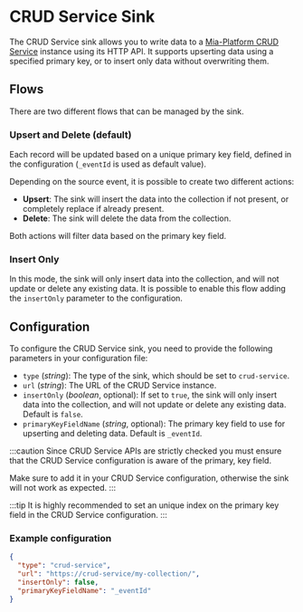 # CRUD Service Sink

The CRUD Service sink allows you to write data to a [Mia-Platform CRUD Service](https://docs.mia-platform.eu/docs/runtime_suite/crud-service/overview_and_usage)
instance using its HTTP API.
It supports upserting data using a specified primary key, or to insert only data without overwriting them.

## Flows

There are two different flows that can be managed by the sink.

### Upsert and Delete (default)

Each record will be updated based on a unique primary key field,
defined in the configuration (`_eventId` is used as default value).

Depending on the source event, it is possible to create two different actions:

- **Upsert**: The sink will insert the data into the collection if not present, or completely replace if already present.
- **Delete**: The sink will delete the data from the collection.

Both actions will filter data based on the primary key field.

### Insert Only

In this mode, the sink will only insert data into the collection, and will not update or delete any existing data.
It is possible to enable this flow adding the `insertOnly` parameter to the configuration.

## Configuration

To configure the CRUD Service sink, you need to provide the following parameters in your configuration file:

- `type` (*string*): The type of the sink, which should be set to `crud-service`.
- `url` (*string*): The URL of the CRUD Service instance.
- `insertOnly` (*boolean*, optional): If set to `true`, the sink will only insert data into the collection,
  and will not update or delete any existing data. Default is `false`.
- `primaryKeyFieldName` (*string*, optional): The primary key field to use for upserting and deleting data.
  Default is `_eventId`.

:::caution
Since CRUD Service APIs are strictly checked you must ensure that the CRUD Service configuration is aware of the primary,
key field.

Make sure to add it in your CRUD Service configuration, otherwise the sink will not work as expected.
:::

:::tip
It is highly recommended to set an unique index on the primary key field in the CRUD Service configuration.
:::

### Example configuration

```json
{
  "type": "crud-service",
  "url": "https://crud-service/my-collection/",
  "insertOnly": false,
  "primaryKeyFieldName": "_eventId"
}
```
